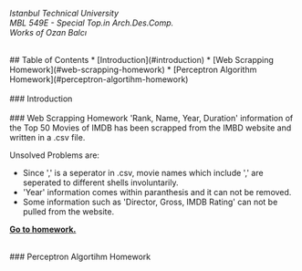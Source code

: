 *Istanbul Technical University  
MBL 549E - Special Top.in Arch.Des.Comp.  
Works of Ozan Balcı* 
<br/>

<br/>
## Table of Contents  
* [Introduction](#introduction)  
* [Web Scrapping Homework](#web-scrapping-homework)  
* [Perceptron Algorithm Homework](#perceptron-algortihm-homework)
<br/>

<br/>
 ### Introduction
<br/>

<br/>
### Web Scrapping Homework  
'Rank, Name, Year, Duration' information of the Top 50 Movies of IMDB has been scrapped from the IMBD website and written in a .csv file.

Unsolved Problems are:  
- Since ',' is a seperator in .csv, movie names which include ',' are seperated to different shells involuntarily.
- 'Year' information comes within paranthesis and it can not be removed.
- Some information such as 'Director, Gross, IMDB Rating' can not be pulled from the website.

**[Go to homework.](https://github.com/balciozan/MBL_OzanBalci/tree/master/imdb_top_50)**
<br/>

<br/>
### Perceptron Algortihm Homework
